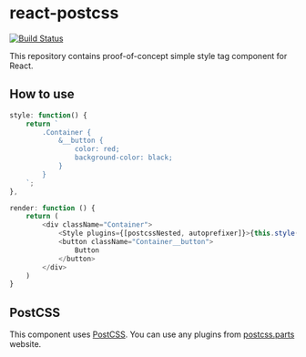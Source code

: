 # react-postcss

[![Build Status](https://travis-ci.org/MunGell/react-postcss.svg)](https://travis-ci.org/MunGell/react-postcss)

This repository contains proof-of-concept simple style tag component for React.

## How to use

```js
style: function() {
    return `
        .Container {
            &__button {
                color: red;
                background-color: black;
            }
        }
    `;
},

render: function () {
    return (
        <div className="Container">
            <Style plugins={[postcssNested, autoprefixer]}>{this.style()}</Style>
            <button className="Container__button">
                Button
            </button>
        </div>
    )
}
```

## PostCSS

This component uses [PostCSS](https://github.com/postcss/postcss).
You can use any plugins from [postcss.parts](http://postcss.parts/) website.
